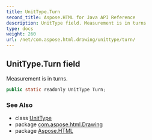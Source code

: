 ```yaml
---
title: UnitType.Turn
second_title: Aspose.HTML for Java API Reference
description: UnitType field. Measurement is in turns
type: docs
weight: 260
url: /net/com.aspose.html.drawing/unittype/turn/
---
```

## UnitType.Turn field

Measurement is in turns.

```java
public static readonly UnitType Turn;
```

### See Also

* class [UnitType](../)
* package [com.aspose.html.Drawing](../../unittype/)
* package [Aspose.HTML](../../../)
